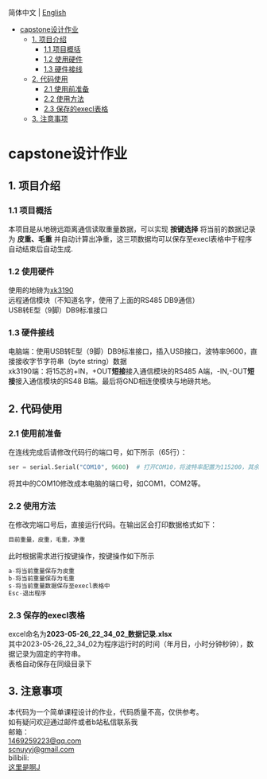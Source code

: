 
简体中文 | [English](README_EN.md)

- [capstone设计作业](#capstone设计作业)
  - [1. 项目介绍](#1-项目介绍)
    - [1.1 项目概括](#11-项目概括)
    - [1.2 使用硬件](#12-使用硬件)
    - [1.3 硬件接线](#13-硬件接线)
  - [2. 代码使用](#2-代码使用)
    - [2.1 使用前准备](#21-使用前准备)
    - [2.2 使用方法](#22-使用方法)
    - [2.3 保存的execl表格](#23-保存的execl表格)
  - [3. 注意事项](#3-注意事项)

# capstone设计作业
## 1. 项目介绍
### 1.1 项目概括
本项目是从地磅远距离通信读取重量数据，可以实现 **按键选择** 将当前的数据记录为 **皮重、毛重** 并自动计算出净重，这三项数据均可以保存至execl表格中于程序自动结束后自动生成. 
### 1.2 使用硬件
使用的地磅为[xk3190](xk3190.pdf)
<br>远程通信模块（不知道名字，使用了上面的RS485 DB9通信）
<br>USB转E型（9脚）DB9标准接口

### 1.3 硬件接线
电脑端：使用USB转E型（9脚）DB9标准接口，插入USB接口，波特率9600，直接接收字节字符串（byte string）数据
<br>xk3190端：将15芯的+IN，+OUT**短接**接入通信模块的RS485 A端，-IN,-OUT**短接**接入通信模块的RS48 B端。最后将GND相连使模块与地磅共地。

## 2. 代码使用
### 2.1 使用前准备
在连线完成后请修改代码行的端口号，如下所示（65行）：
```python
ser = serial.Serial("COM10", 9600)  # 打开COM10，将波特率配置为115200，其余参数使用默认值
```
将其中的COM10修改成本电脑的端口号，如COM1，COM2等。
### 2.2 使用方法
在修改完端口号后，直接运行代码。在输出区会打印数据格式如下：
```python
目前重量，皮重，毛重，净重
```
此时根据需求进行按键操作，按键操作如下所示
```python
a-将当前重量保存为皮重
b-将当前重量保存为毛重
s-将当前重量数据保存至execl表格中
Esc-退出程序
```
### 2.3 保存的execl表格
excel命名为**2023-05-26_22_34_02_数据记录.xlsx**
<br>其中2023-05-26_22_34_02为程序运行时的时间（年月日，小时分钟秒钟），数据记录为固定的字符串。
<br>表格自动保存在同级目录下

## 3. 注意事项
本代码为一个简单课程设计的作业，代码质量不高，仅供参考。
<br>如有疑问欢迎通过邮件或者b站私信联系我
<br>邮箱：
<br>1469259223@qq.com
<br>scnuyyj@gmail.com
<br>bilibili:
<BR>[这里是啊J](https://space.bilibili.com/23620249?spm_id_from=333.1007.0.0)